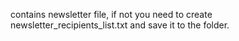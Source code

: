 contains newsletter file, if not you need to create newsletter_recipients_list.txt and save it to the folder.
